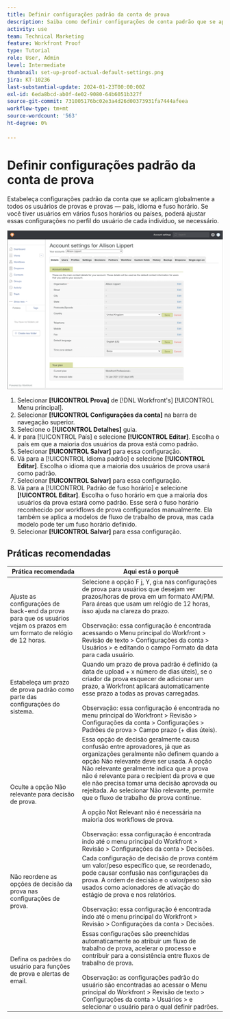 ```yaml
---
title: Definir configurações padrão da conta de prova
description: Saiba como definir configurações de conta padrão que se aplicam globalmente a todos os usuários de provas e provas.
activity: use
team: Technical Marketing
feature: Workfront Proof
type: Tutorial
role: User, Admin
level: Intermediate
thumbnail: set-up-proof-actual-default-settings.png
jira: KT-10236
last-substantial-update: 2024-01-23T00:00:00Z
exl-id: 6eda8bcd-ab0f-4e02-9080-64b6051b327f
source-git-commit: 731005176bc02e3a4d26d00373931fa7444afeea
workflow-type: tm+mt
source-wordcount: '563'
ht-degree: 0%

---
```


# Definir configurações padrão da conta de prova

Estabeleça configurações padrão da conta que se aplicam globalmente a todos os usuários de provas e provas — país, idioma e fuso horário. Se você tiver usuários em vários fusos horários ou países, poderá ajustar essas configurações no perfil do usuário de cada indivíduo, se necessário.

![Janela de configurações de conta para revisão de texto](assets/proof-system-setups-default-account-settings.png)

1. Selecionar **[!UICONTROL Prova]** de [!DNL Workfront's] [!UICONTROL Menu principal].
1. Selecionar **[!UICONTROL Configurações da conta]** na barra de navegação superior.
1. Selecione o **[!UICONTROL Detalhes]** guia.
1. Ir para [!UICONTROL País] e selecione **[!UICONTROL Editar]**. Escolha o país em que a maioria dos usuários da prova está como padrão.
1. Selecionar **[!UICONTROL Salvar]** para essa configuração.
1. Vá para a [!UICONTROL Idioma padrão] e selecione **[!UICONTROL Editar]**. Escolha o idioma que a maioria dos usuários de prova usará como padrão.
1. Selecionar **[!UICONTROL Salvar]** para essa configuração.
1. Vá para a [!UICONTROL Padrão de fuso horário] e selecione **[!UICONTROL Editar]**. Escolha o fuso horário em que a maioria dos usuários da prova estará como padrão. Esse será o fuso horário reconhecido por workflows de prova configurados manualmente. Ela também se aplica a modelos de fluxo de trabalho de prova, mas cada modelo pode ter um fuso horário definido.
1. Selecionar **[!UICONTROL Salvar]** para essa configuração.

## Práticas recomendadas


| Prática recomendada | Aqui está o porquê |
|---|---|
| Ajuste as configurações de back-end da prova para que os usuários vejam os prazos em um formato de relógio de 12 horas. | Selecione a opção F j, Y, gi:a nas configurações de prova para usuários que desejam ver prazos/horas de prova em um formato AM/PM. Para áreas que usam um relógio de 12 horas, isso ajuda na clareza do prazo. <br> <br>Observação: essa configuração é encontrada acessando o Menu principal do Workfront > Revisão de texto > Configurações da conta > Usuários > e editando o campo Formato da data para cada usuário. |
| Estabeleça um prazo de prova padrão como parte das configurações do sistema. | Quando um prazo de prova padrão é definido (a data de upload + x número de dias úteis), se o criador da prova esquecer de adicionar um prazo, a Workfront aplicará automaticamente esse prazo a todas as provas carregadas. <br> <br>Observação: essa configuração é encontrada no menu principal do Workfront > Revisão > Configurações da conta > Configurações > Padrões de prova > Campo prazo (+ dias úteis). |
| Oculte a opção Não relevante para decisão de prova. | Essa opção de decisão geralmente causa confusão entre aprovadores, já que as organizações geralmente não definem quando a opção Não relevante deve ser usada. A opção Não relevante geralmente indica que a prova não é relevante para o recipient da prova e que ele não precisa tomar uma decisão aprovada ou rejeitada. Ao selecionar Não relevante, permite que o fluxo de trabalho de prova continue.<br> <br>A opção Not Relevant não é necessária na maioria dos workflows de prova.<br> <br>Observação: essa configuração é encontrada indo até o menu principal do Workfront > Revisão > Configurações da conta > Decisões. |
| Não reordene as opções de decisão da prova nas configurações de prova. | Cada configuração de decisão de prova contém um valor/peso específico que, se reordenado, pode causar confusão nas configurações da prova. A ordem de decisão e o valor/peso são usados como acionadores de ativação do estágio de prova e nos relatórios.<br> <br>Observação: essa configuração é encontrada indo até o menu principal do Workfront > Revisão > Configurações da conta > Decisões. |
| Defina os padrões do usuário para funções de prova e alertas de email. | Essas configurações são preenchidas automaticamente ao atribuir um fluxo de trabalho de prova, acelerar o processo e contribuir para a consistência entre fluxos de trabalho de prova.<br> <br>Observação: as configurações padrão do usuário são encontradas ao acessar o Menu principal do Workfront > Revisão de texto > Configurações da conta > Usuários > e selecionar o usuário para o qual definir padrões. |
